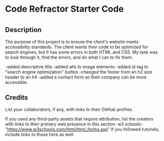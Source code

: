 # Code Refractor Starter Code
# <Challenge-1>

## Description

The purpose of this project is to ensure the client's website meets accessibility standards.
The client wants their code to be optimized for search engines, but it has some errors in both HTML and CSS. My task was to look through it, find the errors, and do what I can to fix them. 

-added descriptive title
-added alts to image elements
-added id tag to "search engine optimization" button
-changed the footer from an h2 size header to an h4
-added a contact form so their company can be more accessible. 

## Credits

List your collaborators, if any, with links to their GitHub profiles.

If you used any third-party assets that require attribution, list the creators with links to their primary web presence in this section.
w3 schools-"https://www.w3schools.com/html/html_forms.asp"
If you followed tutorials, include links to those here as well.



